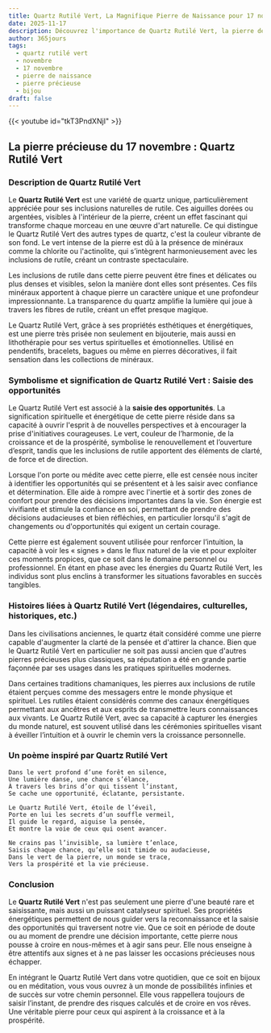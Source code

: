 ```yaml
---
title: Quartz Rutilé Vert, La Magnifique Pierre de Naissance pour 17 novembre
date: 2025-11-17
description: Découvrez l'importance de Quartz Rutilé Vert, la pierre de naissance du 17 novembre qui symbolise Saisie des opportunités. Laissez sa beauté et sa signification illuminer votre journée.
author: 365jours
tags:
  - quartz rutilé vert
  - novembre
  - 17 novembre
  - pierre de naissance
  - pierre précieuse
  - bijou
draft: false
---
```


{{< youtube id="tkT3PndXNjI" >}}


## La pierre précieuse du 17 novembre : Quartz Rutilé Vert

### Description de Quartz Rutilé Vert

Le **Quartz Rutilé Vert** est une variété de quartz unique, particulièrement appréciée pour ses inclusions naturelles de rutile. Ces aiguilles dorées ou argentées, visibles à l'intérieur de la pierre, créent un effet fascinant qui transforme chaque morceau en une œuvre d'art naturelle. Ce qui distingue le Quartz Rutilé Vert des autres types de quartz, c'est la couleur vibrante de son fond. Le vert intense de la pierre est dû à la présence de minéraux comme la chlorite ou l'actinolite, qui s’intègrent harmonieusement avec les inclusions de rutile, créant un contraste spectaculaire.

Les inclusions de rutile dans cette pierre peuvent être fines et délicates ou plus denses et visibles, selon la manière dont elles sont présentes. Ces fils minéraux apportent à chaque pierre un caractère unique et une profondeur impressionnante. La transparence du quartz amplifie la lumière qui joue à travers les fibres de rutile, créant un effet presque magique.

Le Quartz Rutilé Vert, grâce à ses propriétés esthétiques et énergétiques, est une pierre très prisée non seulement en bijouterie, mais aussi en lithothérapie pour ses vertus spirituelles et émotionnelles. Utilisé en pendentifs, bracelets, bagues ou même en pierres décoratives, il fait sensation dans les collections de minéraux.

### Symbolisme et signification de Quartz Rutilé Vert : Saisie des opportunités

Le Quartz Rutilé Vert est associé à la **saisie des opportunités**. La signification spirituelle et énergétique de cette pierre réside dans sa capacité à ouvrir l'esprit à de nouvelles perspectives et à encourager la prise d'initiatives courageuses. Le vert, couleur de l’harmonie, de la croissance et de la prospérité, symbolise le renouvellement et l’ouverture d’esprit, tandis que les inclusions de rutile apportent des éléments de clarté, de force et de direction.

Lorsque l'on porte ou médite avec cette pierre, elle est censée nous inciter à identifier les opportunités qui se présentent et à les saisir avec confiance et détermination. Elle aide à rompre avec l'inertie et à sortir des zones de confort pour prendre des décisions importantes dans la vie. Son énergie est vivifiante et stimule la confiance en soi, permettant de prendre des décisions audacieuses et bien réfléchies, en particulier lorsqu'il s'agit de changements ou d'opportunités qui exigent un certain courage.

Cette pierre est également souvent utilisée pour renforcer l’intuition, la capacité à voir les « signes » dans le flux naturel de la vie et pour exploiter ces moments propices, que ce soit dans le domaine personnel ou professionnel. En étant en phase avec les énergies du Quartz Rutilé Vert, les individus sont plus enclins à transformer les situations favorables en succès tangibles.

### Histoires liées à Quartz Rutilé Vert (légendaires, culturelles, historiques, etc.)

Dans les civilisations anciennes, le quartz était considéré comme une pierre capable d'augmenter la clarté de la pensée et d'attirer la chance. Bien que le Quartz Rutilé Vert en particulier ne soit pas aussi ancien que d'autres pierres précieuses plus classiques, sa réputation a été en grande partie façonnée par ses usages dans les pratiques spirituelles modernes.

Dans certaines traditions chamaniques, les pierres aux inclusions de rutile étaient perçues comme des messagers entre le monde physique et spirituel. Les rutiles étaient considérés comme des canaux énergétiques permettant aux ancêtres et aux esprits de transmettre leurs connaissances aux vivants. Le Quartz Rutilé Vert, avec sa capacité à capturer les énergies du monde naturel, est souvent utilisé dans les cérémonies spirituelles visant à éveiller l’intuition et à ouvrir le chemin vers la croissance personnelle.

### Un poème inspiré par Quartz Rutilé Vert

	Dans le vert profond d’une forêt en silence,  
	Une lumière danse, une chance s’élance,  
	À travers les brins d’or qui tissent l’instant,  
	Se cache une opportunité, éclatante, persistante.
	
	Le Quartz Rutilé Vert, étoile de l’éveil,  
	Porte en lui les secrets d’un souffle vermeil,  
	Il guide le regard, aiguise la pensée,  
	Et montre la voie de ceux qui osent avancer.
	
	Ne crains pas l’invisible, sa lumière t’enlace,  
	Saisis chaque chance, qu’elle soit timide ou audacieuse,  
	Dans le vert de la pierre, un monde se trace,  
	Vers la prospérité et la vie précieuse.

### Conclusion

Le **Quartz Rutilé Vert** n'est pas seulement une pierre d'une beauté rare et saisissante, mais aussi un puissant catalyseur spirituel. Ses propriétés énergétiques permettent de nous guider vers la reconnaissance et la saisie des opportunités qui traversent notre vie. Que ce soit en période de doute ou au moment de prendre une décision importante, cette pierre nous pousse à croire en nous-mêmes et à agir sans peur. Elle nous enseigne à être attentifs aux signes et à ne pas laisser les occasions précieuses nous échapper.

En intégrant le Quartz Rutilé Vert dans votre quotidien, que ce soit en bijoux ou en méditation, vous vous ouvrez à un monde de possibilités infinies et de succès sur votre chemin personnel. Elle vous rappellera toujours de saisir l’instant, de prendre des risques calculés et de croire en vos rêves. Une véritable pierre pour ceux qui aspirent à la croissance et à la prospérité.